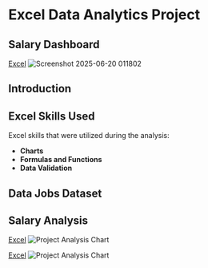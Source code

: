 # Excel Data Analytics Project

## Salary Dashboard  
[Excel](Salary_Dashboard)
![Screenshot 2025-06-20 011802](https://github.com/user-attachments/assets/4c2f30ab-bcdf-4bc8-a9ec-2dcc2df12fdb)

## Introduction

## Excel Skills Used
Excel skills that were utilized during the analysis:
- **Charts**  
- **Formulas and Functions**  
- **Data Validation**

## Data Jobs Dataset

## Salary Analysis
[Excel](5_M_Language (FINAL BOSS))
![Project Analysis Chart](https://github.com/user-attachments/assets/f375a908-e7a3-41b3-a8c1-5dd35072ad84)

[Excel](5_M_Language (FINAL BOSS))
![Project Analysis Chart](https://github.com/user-attachments/assets/1003951a-e345-420d-b7f2-07db8c6580c4)

